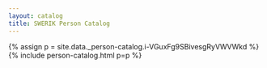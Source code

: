 ```yaml
---
layout: catalog
title: SWERIK Person Catalog
---
```

{% assign p = site.data._person-catalog.i-VGuxFg9SBivesgRyVWVWkd %}
{% include person-catalog.html p=p %}

